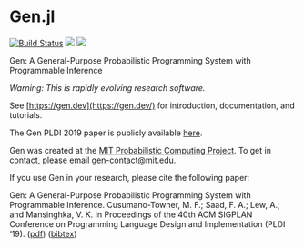 # Gen.jl

[![Build Status](https://travis-ci.com/probcomp/Gen.jl.svg?branch=master)](https://travis-ci.com/probcomp/Gen.jl)
[![](https://img.shields.io/badge/docs-stable-blue.svg)](https://probcomp.github.io/Gen.jl/stable)
[![](https://img.shields.io/badge/docs-dev-blue.svg)](https://probcomp.github.io/Gen.jl/dev)

Gen: A General-Purpose Probabilistic Programming System with Programmable Inference

*Warning: This is rapidly evolving research software.*

See [https://gen.dev](https://gen.dev/) for introduction, documentation, and tutorials.

The Gen PLDI 2019 paper is publicly available [here](https://dl.acm.org/citation.cfm?id=3314642).

Gen was created at the [MIT Probabilistic Computing Project](http://probcomp.csail.mit.edu/). To get in contact, please email gen-contact@mit.edu.

If you use Gen in your research, please cite the following paper:

Gen: A General-Purpose Probabilistic Programming System with Programmable Inference. Cusumano-Towner, M. F.; Saad, F. A.; Lew, A.; and Mansinghka, V. K.
In Proceedings of the 40th ACM SIGPLAN Conference on Programming Language Design and Implementation (PLDI ‘19). ([pdf](https://dl.acm.org/doi/10.1145/3314221.3314642)) ([bibtex](https://www.gen.dev/assets/gen-pldi.txt))
